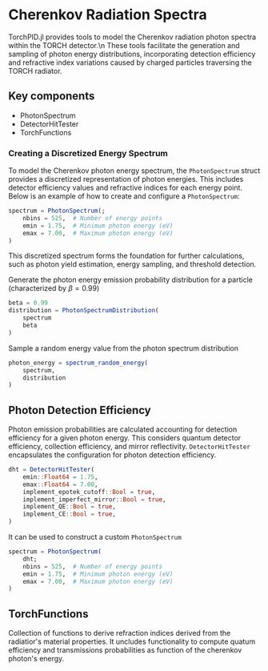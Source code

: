 # Cherenkov Radiation Spectra

TorchPID.jl provides tools to model the Cherenkov radiation photon spectra within the TORCH detector.\n 
These tools facilitate the generation and sampling of photon energy distributions, incorporating detection efficiency and refractive index variations caused by charged particles traversing the TORCH radiator.

## Key components

* PhotonSpectrum
* DetectorHitTester
* TorchFunctions

### Creating a Discretized Energy Spectrum

To model the Cherenkov photon energy spectrum, the `PhotonSpectrum` struct provides a discretized representation of photon energies. This includes detector efficiency values and refractive indices for each energy point. Below is an example of how to create and configure a `PhotonSpectrum`:

```julia
spectrum = PhotonSpectrum(;
    nbins = 525,  # Number of energy points
    emin = 1.75,  # Minimum photon energy (eV)
    emax = 7.00,  # Maximum photon energy (eV)
)
```
This discretized spectrum forms the foundation for further calculations, such as photon yield estimation, energy sampling, and threshold detection.

Generate the photon energy emission probability distribution for a particle (characterized by $\beta = 0.99$)
```julia
beta = 0.99
distribution = PhotonSpectrumDistribution(
    spectrum
    beta
)
```

Sample a random energy value from the photon spectrum distribution
```julia
photon_energy = spectrum_random_energy(
    spectrum,
    distribution
)
```

## Photon Detection Efficiency

Photon emission probabilities are calculated accounting for detection efficiency for a given photon energy. This considers quantum detector efficiency, collection efficiency, and mirror reflectivity.
`DetectorHitTester` encapsulates the configuration for photon detection efficiency.
```julia
dht = DetectorHitTester(
    emin::Float64 = 1.75,
    emax::Float64 = 7.00,
    implement_epotek_cutoff::Bool = true,
    implement_imperfect_mirror::Bool = true,
    implement_QE::Bool = true,
    implement_CE::Bool = true,
)
```

It can be used to construct a custom `PhotonSpectrum`
```julia
spectrum = PhotonSpectrum(
    dht;
    nbins = 525,  # Number of energy points
    emin = 1.75,  # Minimum photon energy (eV)
    emax = 7.00,  # Maximum photon energy (eV)
)
```

## TorchFunctions

Collection of functions to derive refraction indices derived from the radiatior's material properties.
It uncludes functionality to compute quatum efficiency and transmissions probabilities as function of the cherenkov photon's energy. 